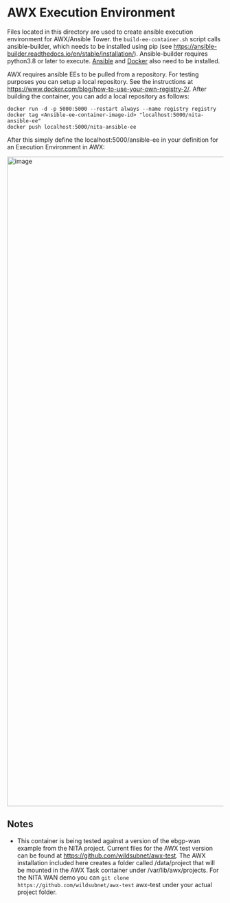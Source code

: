 <H1> AWX Execution Environment </H1>

Files located in this directory are used to create ansible execution environment for AWX/Ansible Tower. the ```build-ee-container.sh``` script calls ansible-builder, which needs to be installed using pip (see https://ansible-builder.readthedocs.io/en/stable/installation/). Ansible-builder requires python3.8 or later to execute. [Ansible](https://docs.ansible.com/ansible/latest/installation_guide/intro_installation.html) and [Docker](https://docs.docker.com/engine/install/ubuntu/) also need to be installed. 

AWX requires ansible EEs to be pulled from a repository. For testing purposes you can setup a local repository. See the instructions at https://www.docker.com/blog/how-to-use-your-own-registry-2/. After building the container, you can add a local repository as follows:

```
docker run -d -p 5000:5000 --restart always --name registry registry
docker tag <Ansible-ee-container-image-id> "localhost:5000/nita-ansible-ee"
docker push localhost:5000/nita-ansible-ee
```

After this simply define the localhost:5000/ansible-ee in your definition for an Execution Environment in AWX:

<img width="1510" alt="image" src="https://github.com/wildsubnet/nita-ansible/assets/6110061/4e61b9ba-f107-4b6e-9dd9-965264178554">


<H2> Notes </H2>

+ This container is being tested against a version of the ebgp-wan example from the NITA project. Current files for the AWX test version can be found at https://github.com/wildsubnet/awx-test. The AWX installation included here creates a folder called /data/project that will be mounted in the AWX Task container under /var/lib/awx/projects. For the NITA WAN demo you can ``git clone https://github.com/wildsubnet/awx-test`` awx-test under your actual project folder. 
